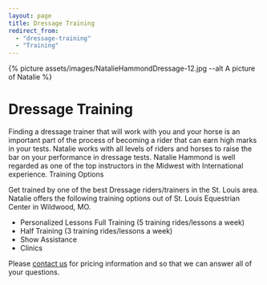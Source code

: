 ```yaml
---
layout: page
title: Dressage Training
redirect_from: 
  - "dressage-training"
  - "Training"
---
```


{% picture assets/images/NatalieHammondDressage-12.jpg --alt A picture of Natalie %}


# Dressage Training

Finding a dressage trainer that will work with you and your horse is an important part of the process of becoming a rider that can earn high marks in your tests. Natalie works with all levels of riders and horses to raise the bar on your performance in dressage tests. Natalie Hammond is well regarded as one of the top instructors in the Midwest with International experience.
Training Options

Get trained by one of the best Dressage riders/trainers in the St. Louis area. Natalie offers the following training options out of St. Louis Equestrian Center in Wildwood, MO.

* Personalized Lessons Full Training (5 training rides/lessons a week)
* Half Training (3 training rides/lessons a week)
* Show Assistance
* Clinics

Please [contact us](/contact) for pricing information and so that we can answer all of your questions.
